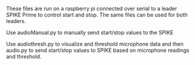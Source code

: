 These files are run on a raspberry pi connected over serial to a leader SPIKE Prime to control start and stop. The same files can be used for both leaders.

Use audioManual.py to manually send start/stop values to the SPIKE

Use audiothresh.py to visualize and threshold microphone data and then audio.py to send start/stop values to SPIKE based on microphone readings and threshold.



